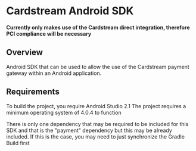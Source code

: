 Cardstream Android SDK
==============

**Currently only makes use of the Cardstream direct integration, therefore PCI compliance will be necessary**

Overview
---------

Android SDK that can be used to allow the use of the Cardstream payment gateway within an Android application.

Requirements
------------

To build the project, you require Android Studio 2.1
The project requires a minimum operating system of 4.0.4 to function

There is only one dependency that may be required to be included for this SDK and that is the "payment" dependency but this may be already included. If this is the case, you may need to just synchronize the Gradle Build first
